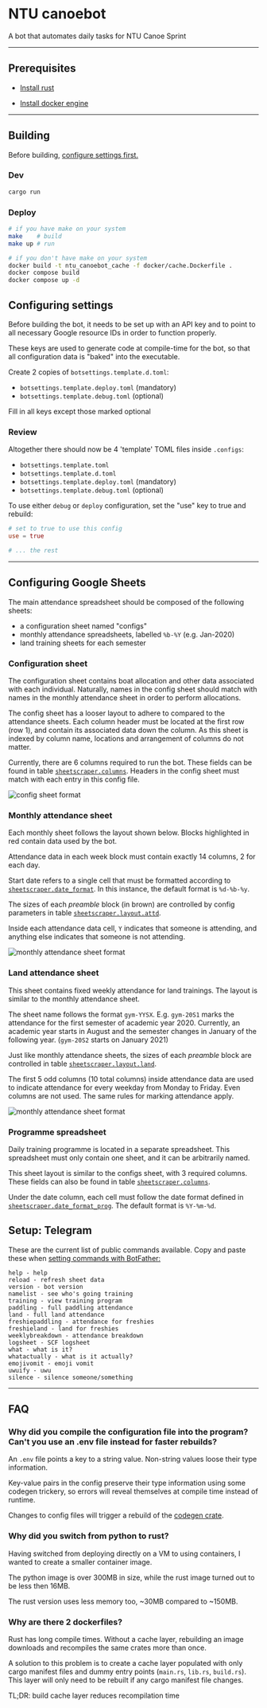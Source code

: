 # NTU canoebot
A bot that automates daily tasks for NTU Canoe Sprint

---

## Prerequisites

- [Install rust](https://rustup.rs)

- [Install docker engine](https://docs.docker.com/engine/install/)

---

## Building
Before building, [configure settings first.](#configuring-settings)


### Dev
```sh
cargo run
```

### Deploy
```sh
# if you have make on your system
make    # build
make up # run

# if you don't have make on your system
docker build -t ntu_canoebot_cache -f docker/cache.Dockerfile .
docker compose build
docker compose up -d
```

## Configuring settings
Before building the bot, it needs to be set up with an API key and to point to all necessary Google resource IDs in order to function properly.

These keys are used to generate code at compile-time for the bot,
so that all configuration data is "baked" into the executable.

Create 2 copies of `botsettings.template.d.toml`:
- `botsettings.template.deploy.toml` (mandatory)
- `botsettings.template.debug.toml` (optional)

Fill in all keys except those marked optional

### Review
Altogether there should now be 4 'template' TOML files inside `.configs`:
- `botsettings.template.toml`
- `botsettings.template.d.toml`
- `botsettings.template.deploy.toml` (mandatory)
- `botsettings.template.debug.toml` (optional)

To use either `debug` or `deploy` configuration, set the "use" key to true and rebuild:
```toml
# set to true to use this config
use = true

# ... the rest
```

---

## Configuring Google Sheets
The main attendance spreadsheet should be composed of the following sheets:
- a configuration sheet named "configs"
- monthly attendance spreadsheets, labelled `%b-%Y` (e.g. Jan-2020)
- land training sheets for each semester

### Configuration sheet
The configuration sheet contains boat allocation and other data associated with each individual.
Naturally, names in the config sheet should match with names in the monthly attendance sheet in order to perform allocations.

The config sheet has a looser layout to adhere to compared to the attendance sheets.
Each column header must be located at the first row (row 1), and contain its associated data down the column.
As this sheet is indexed by column name, locations and arrangement of columns do not matter.

Currently, there are 6 columns required to run the bot. These fields can be found in table [`sheetscraper.columns`](./.configs/botsettings.template.toml). Headers in the config sheet must match with each entry in this config file.

<picture>
    <source media="(prefers-color-scheme: light)" srcset=".media/sheet_config_light.png">
    <source media="(prefers-color-scheme: dark)" srcset=".media/sheet_config_dark.png">
    <img alt="config sheet format" src=".media/sheet_config_light.png">
</picture>

### Monthly attendance sheet
Each monthly sheet follows the layout shown below.
Blocks highlighted in red contain data used by the bot.

Attendance data in each week block must contain exactly 14 columns, 2 for each day.

Start date refers to a single cell that must be formatted according to [`sheetscraper.date_format`](./.configs/botsettings.template.toml). In this instance, the default format is `%d-%b-%y`.

The sizes of each _preamble_ block (in brown) are controlled by config parameters in table [`sheetscraper.layout.attd`](./.configs/botsettings.template.toml).

Inside each attendance data cell, `Y` indicates that someone is attending,
and anything else indicates that someone is not attending.

<picture>
    <source media="(prefers-color-scheme: light)" srcset=".media/sheet_layout_light.png">
    <source media="(prefers-color-scheme: dark)" srcset=".media/sheet_layout_dark.png">
    <img alt="monthly attendance sheet format" src=".media/sheet_layout_light.png">
</picture>

### Land attendance sheet
This sheet contains fixed weekly attendance for land trainings. The layout is similar to the monthly attendance sheet.

The sheet name follows the format `gym-YYSX`. E.g. `gym-20S1` marks the attendance for the first semester of academic year 2020. Currently, an academic year starts in August and the semester changes in January of the following year. (`gym-20S2` starts on January 2021)

Just like monthly attendance sheets, the sizes of each _preamble_ block are controlled in table [`sheetscraper.layout.land`](./.configs/botsettings.template.toml).

The first 5 odd columns (10 total columns) inside attendance data are used to indicate attendance for every weekday from Monday to Friday. Even columns are not used. The same rules for marking attendance apply.

<picture>
    <source media="(prefers-color-scheme: light)" srcset=".media/land_layout_light.png">
    <source media="(prefers-color-scheme: dark)" srcset=".media/land_layout_dark.png">
    <img alt="monthly attendance sheet format" src=".media/sheet_layout_light.png">
</picture>

### Programme spreadsheet
Daily training programme is located in a separate spreadsheet.
This spreadsheet must only contain one sheet, and it can be arbitrarily named.

This sheet layout is similar to the configs sheet, with 3 required columns. These fields can also be found in table [`sheetscraper.columns`](./.configs/botsettings.template.toml).

Under the date column, each cell must follow the date format defined in [`sheetscraper.date_format_prog`](./.configs/botsettings.template.toml).
The default format is `%Y-%m-%d`.

## Setup: Telegram
These are the current list of public commands available. Copy and paste these when [setting commands with BotFather:](https://core.telegram.org/bots#botfather-commands)

    help - help
    reload - refresh sheet data
    version - bot version
    namelist - see who's going training
    training - view training program
    paddling - full paddling attendance
    land - full land attendance
    freshiepaddling - attendance for freshies
    freshieland - land for freshies
    weeklybreakdown - attendance breakdown
    logsheet - SCF logsheet
    what - what is it?
    whatactually - what is it actually?
    emojivomit - emoji vomit
    uwuify - uwu
    silence - silence someone/something


<!-- src - view SRC facilities -->

<!-- whoami - who u -->

<!-- countdown - days left to ITCC -->

---

<!-- ## Usage: interaction

<img src=".media/canoebot_interaction_512p.gif" alt="Interacting with the bot" width="400"/> -->

## FAQ

### Why did you compile the configuration file into the program? Can't you use an .env file instead for faster rebuilds?
An `.env` file points a key to a string value. Non-string values loose their type information.

Key-value pairs in the config preserve their type information using some codegen trickery, so errors will reveal themselves at compile time instead of runtime.

Changes to config files will trigger a rebuild of the [codegen crate](./crates/ntu_canoebot_config/).

### Why did you switch from python to rust?
Having switched from deploying directly on a VM to using containers, I wanted to create a smaller container image.

The python image is over 300MB in size, while the rust image turned out to be less then 16MB.

The rust version uses less memory too, ~30MB compared to ~150MB.

### Why are there 2 dockerfiles?
Rust has long compile times. Without a cache layer, rebuilding an image downloads and recompiles the same crates more than once.

A solution to this problem is to create a cache layer populated with only cargo manifest files and dummy entry points (`main.rs`, `lib.rs`, `build.rs`). This layer will only need to be rebuilt if any cargo manifest file changes.

TL;DR: build cache layer reduces recompilation time
